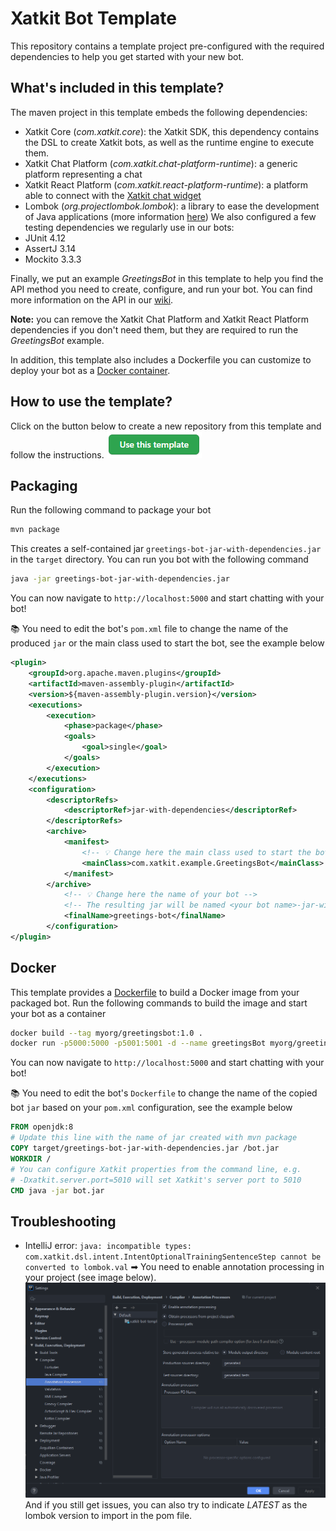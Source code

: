 # Xatkit Bot Template
This repository contains a template project pre-configured with the required dependencies to help you get started with your new bot.



## What's included in this template?

The maven project in this template embeds the following dependencies:
- Xatkit Core (_com.xatkit.core_): the Xatkit SDK, this dependency contains the DSL to create Xatkit bots, as well as the runtime engine to execute them.
- Xatkit Chat Platform (_com.xatkit.chat-platform-runtime_): a generic platform representing a chat
- Xatkit React Platform (_com.xatkit.react-platform-runtime_): a platform able to connect with the [Xatkit chat widget](https://github.com/xatkit-bot-platform/xatkit-chat-widget)
- Lombok (_org.projectlombok.lombok_): a library to ease the development of Java applications (more information [here](https://projectlombok.org/))
We also configured a few testing dependencies we regularly use in our bots:
- JUnit 4.12
- AssertJ 3.14
- Mockito 3.3.3

Finally, we put an example _GreetingsBot_ in this template to help you find the API method you need to create, configure, and run your bot. You can find more information on the API in our [wiki](https://github.com/xatkit-bot-platform/xatkit/wiki).

**Note:** you can remove the Xatkit Chat Platform and Xatkit React Platform dependencies if you don't need them, but they are required to run the _GreetingsBot_ example.

In addition, this template also includes a Dockerfile you can customize to deploy your bot as a [Docker container](#docker).

## How to use the template?
Click on the button below to create a new repository from this template and follow the instructions.
[![Use this template](docs/img/template_button.png)](https://github.com/xatkit-bot-platform/xatkit-bot-template/generate)



## Packaging

Run the following command to package your bot
```bash
mvn package
```
This creates a self-contained jar `greetings-bot-jar-with-dependencies.jar` in the `target` directory. You can run you bot with the following command
```bash
java -jar greetings-bot-jar-with-dependencies.jar
```
You can now navigate to `http://localhost:5000` and start chatting with your bot! 

📚 You need to edit the bot's `pom.xml` file to change the name of the produced `jar` or the main class used to start the bot, see the example below
```xml
<plugin>
    <groupId>org.apache.maven.plugins</groupId>
    <artifactId>maven-assembly-plugin</artifactId>
    <version>${maven-assembly-plugin.version}</version>
    <executions>
        <execution>
            <phase>package</phase>
            <goals>
                <goal>single</goal>
            </goals>
        </execution>
    </executions>
    <configuration>
        <descriptorRefs>
            <descriptorRef>jar-with-dependencies</descriptorRef>
        </descriptorRefs>
        <archive>
            <manifest>
                <!-- 💡 Change here the main class used to start the bot !-->
                <mainClass>com.xatkit.example.GreetingsBot</mainClass>
            </manifest>
        </archive>
            <!-- 💡 Change here the name of your bot -->
            <!-- The resulting jar will be named <your bot name>-jar-with-dependency.jar -->
            <finalName>greetings-bot</finalName>
        </configuration>
</plugin>
```



## Docker

This template provides a [Dockerfile](https://github.com/xatkit-bot-platform/xatkit-bot-template/blob/master/Dockerfile) to build a Docker image from your packaged bot. Run the following commands to build the image and start your bot as a container

```bash
docker build --tag myorg/greetingsbot:1.0 .
docker run -p5000:5000 -p5001:5001 -d --name greetingsBot myorg/greetingsbot:1.0
```

You can now navigate to `http://localhost:5000` and start chatting with your bot! 

📚 You need to edit the bot's `Dockerfile` to change the name of the copied bot `jar` based on your `pom.xml` configuration, see the example below

```dockerfile
FROM openjdk:8
# Update this line with the name of jar created with mvn package
COPY target/greetings-bot-jar-with-dependencies.jar /bot.jar
WORKDIR /
# You can configure Xatkit properties from the command line, e.g.
# -Dxatkit.server.port=5010 will set Xatkit's server port to 5010
CMD java -jar bot.jar
```



## Troubleshooting

- IntelliJ error: `java: incompatible types: com.xatkit.dsl.intent.IntentOptionalTrainingSentenceStep cannot be converted to lombok.val` ➡ You need to enable annotation processing in your project (see image below).
![Enable annotation processing in IntelliJ](docs/img/enable_annotation_processing_intellij.png)
And if you still get issues, you can also try to indicate *LATEST* as the lombok version to import in the pom file.



